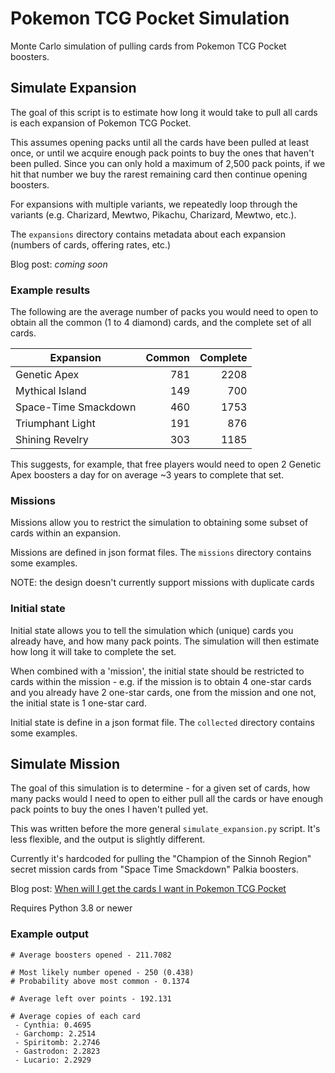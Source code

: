 # Pokemon TCG Pocket Simulation

Monte Carlo simulation of pulling cards from Pokemon TCG Pocket boosters.

## Simulate Expansion

The goal of this script is to estimate how long it would take to pull all cards is each expansion of Pokemon TCG Pocket.

This assumes opening packs until all the cards have been pulled at least once, or until we acquire enough pack points to buy the ones that haven't been pulled.
Since you can only hold a maximum of 2,500 pack points, if we hit that number we buy the rarest remaining card then continue opening boosters.

For expansions with multiple variants, we repeatedly loop through the variants (e.g. Charizard, Mewtwo, Pikachu, Charizard, Mewtwo, etc.).

The `expansions` directory contains metadata about each expansion (numbers of cards, offering rates, etc.)

Blog post: _coming soon_

### Example results

The following are the average number of packs you would need to open to obtain all the common (1 to 4 diamond) cards, and the complete set of all cards.

| Expansion            | Common | Complete |
| -------------------- | -----: | -------: |
| Genetic Apex         |    781 |     2208 |
| Mythical Island      |    149 |      700 |
| Space-Time Smackdown |    460 |     1753 |
| Triumphant Light     |    191 |      876 |
| Shining Revelry      |    303 |     1185 |

This suggests, for example, that free players would need to open 2 Genetic Apex boosters a day for on average ~3 years to complete that set.

### Missions

Missions allow you to restrict the simulation to obtaining some subset of cards within an expansion.

Missions are defined in json format files. The `missions` directory contains some examples.

NOTE: the design doesn't currently support missions with duplicate cards

### Initial state

Initial state allows you to tell the simulation which (unique) cards you already have, and how many pack points. The simulation will then estimate how long it will take to complete the set.

When combined with a 'mission', the initial state should be restricted to cards within the mission - e.g. if the mission is to obtain 4 one-star cards and you already have 2 one-star cards, one from the mission and one not, the initial state is 1 one-star card.

Initial state is define in a json format file. The `collected` directory contains some examples.

## Simulate Mission

The goal of this simulation is to determine - for a given set of cards, how many packs would I need to open to either pull all the cards or have enough pack points to buy the ones I haven't pulled yet.

This was written before the more general `simulate_expansion.py` script. It's less flexible, and the output is slightly different.

Currently it's hardcoded for pulling the "Champion of the Sinnoh Region" secret mission cards from "Space Time Smackdown" Palkia boosters.

Blog post: [When will I get the cards I want in Pokemon TCG Pocket](https://oatzy.github.io/2025/04/08/how-log-to-pull-pokemon.html)

Requires Python 3.8 or newer

### Example output

```
# Average boosters opened - 211.7082

# Most likely number opened - 250 (0.438)
# Probability above most common - 0.1374

# Average left over points - 192.131

# Average copies of each card
 - Cynthia: 0.4695
 - Garchomp: 2.2514
 - Spiritomb: 2.2746
 - Gastrodon: 2.2823
 - Lucario: 2.2929
```
